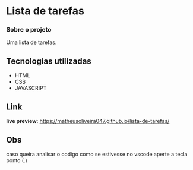 # Lista de tarefas

### Sobre o projeto
Uma lista de tarefas.


## Tecnologias utilizadas
- HTML
- CSS
- JAVASCRIPT


## Link
**live preview**: https://matheusoliveira047.github.io/lista-de-tarefas/


## Obs
caso queira analisar o codigo como se estivesse no vscode aperte a tecla ponto (.)

